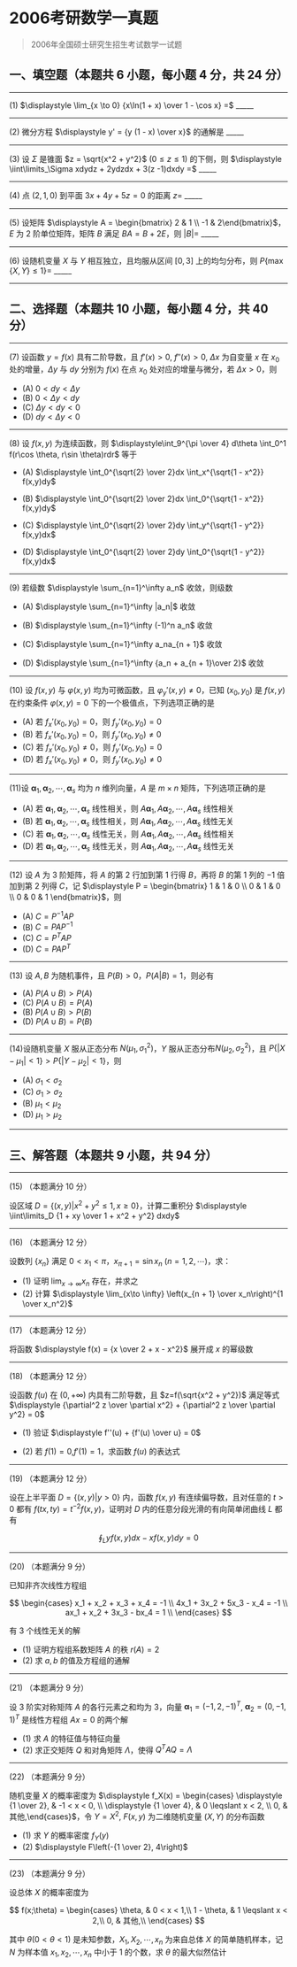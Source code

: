 # 2006考研数学一真题

[annotation]: <id> (dc95d153-fdeb-42c9-a0cc-c161b6dbbd7b)
[annotation]: <status> (public)
[annotation]: <create_time> (2021-03-10 17:32:50)
[annotation]: <category> (数学理论)
[annotation]: <tags> (考研数学)
[annotation]: <comments> (true)
[annotation]: <topic> (考研数学一真题)
[annotation]: <index> (-2006)
[annotation]: <url> (http://blog.ccyg.studio/article/dc95d153-fdeb-42c9-a0cc-c161b6dbbd7b)

> 2006年全国硕士研究生招生考试数学一试题

## 一、填空题（本题共 6 小题，每小题 4 分，共 24 分）

---

(1) $\displaystyle \lim_{x \to 0} {x\ln(1 + x) \over 1 - \cos x} =$  \_\_\_\_\_

---

(2) 微分方程 $\displaystyle y' = {y (1 - x) \over x}$ 的通解是  \_\_\_\_\_

---

(3) 设 $\Sigma$ 是锥面 $z = \sqrt{x^2 + y^2}$ $(0\leqslant z \leqslant 1)$ 的下侧，则 $\displaystyle \iint\limits_\Sigma xdydz + 2ydzdx + 3(z -1)dxdy =$ \_\_\_\_\_

---

(4) 点 $(2, 1, 0)$ 到平面 $3x+4y+5z=0$ 的距离 $z=$ \_\_\_\_\_
 
---

(5) 设矩阵  $\displaystyle A = \begin{bmatrix} 2 & 1 \\ -1 & 2\end{bmatrix}$，$E$ 为 $2$ 阶单位矩阵，矩阵 $B$ 满足 $BA=B+2E$，则 $|B|=$  \_\_\_\_\_

---

(6) 设随机变量 $X$ 与 $Y$ 相互独立，且均服从区间 $[0,3]$ 上的均匀分布，则 $P\{\max\{X,Y\} \leqslant 1\} =$ \_\_\_\_\_

---

## 二、选择题（本题共 10 小题，每小题 4 分，共 40 分）

---

(7) 设函数 $y=f(x)$ 具有二阶导数，且 $f'(x) > 0$, $f''(x) > 0$, $\Delta x$ 为自变量 $x$ 在 $x_0$ 处的增量，$\Delta y$ 与 $dy$ 分别为 $f(x)$ 在点 $x_0$ 处对应的增量与微分，若 $\Delta x > 0$，则

- (A) $0 < dy < \Delta y$
- (B) $0 < \Delta y < dy$
- (C) $\Delta y < dy < 0$
- (D) $dy <  \Delta y < 0$

---

(8) 设 $f(x,y)$ 为连续函数，则 $\displaystyle\int_9^{\pi \over 4} d\theta \int_0^1 f(r\cos \theta, r\sin \theta)rdr$ 等于

- (A) $\displaystyle \int_0^{\sqrt{2} \over 2}dx \int_x^{\sqrt{1 - x^2}} f(x,y)dy$

- (B) $\displaystyle \int_0^{\sqrt{2} \over 2}dx \int_0^{\sqrt{1 - x^2}} f(x,y)dy$

- (C) $\displaystyle \int_0^{\sqrt{2} \over 2}dy \int_y^{\sqrt{1 - y^2}} f(x,y)dx$

- (D) $\displaystyle \int_0^{\sqrt{2} \over 2}dy \int_0^{\sqrt{1 - y^2}} f(x,y)dx$

---

(9) 若级数 $\displaystyle \sum_{n=1}^\infty a_n$ 收敛，则级数


- (A) $\displaystyle \sum_{n=1}^\infty |a_n|$ 收敛

- (B) $\displaystyle \sum_{n=1}^\infty (-1)^n a_n$ 收敛

- (C) $\displaystyle \sum_{n=1}^\infty a_na_{n + 1}$ 收敛

- (D) $\displaystyle \sum_{n=1}^\infty {a_n + a_{n + 1}\over 2}$ 收敛

---

(10) 设 $f(x, y)$ 与 $\varphi(x, y)$ 均为可微函数，且 $\varphi_y'(x, y) \neq 0$，已知 $(x_0, y_0)$ 是 $f(x,y)$ 在约束条件 $\varphi(x, y) = 0$ 下的一个极值点，下列选项正确的是

- (A) 若 $f_x'(x_0, y_0) = 0$，则 $f_y'(x_0, y_0) = 0$
- (B) 若 $f_x'(x_0, y_0) = 0$，则 $f_y'(x_0, y_0) \neq 0$
- (C) 若 $f_x'(x_0, y_0) \neq 0$，则 $f_y'(x_0, y_0) = 0$
- (D) 若 $f_x'(x_0, y_0) \neq 0$，则 $f_y'(x_0, y_0) \neq 0$

---

(11)设 $\boldsymbol{\alpha}_1,\boldsymbol{\alpha}_2,\cdots,\boldsymbol{\alpha}_s$ 均为 $n$ 维列向量，$A$ 是 $m\times n$ 矩阵，下列选项正确的是

- (A) 若 $\boldsymbol{\alpha}_1,\boldsymbol{\alpha}_2,\cdots,\boldsymbol{\alpha}_s$ 线性相关，则 $A\boldsymbol{\alpha}_1,A\boldsymbol{\alpha}_2,\cdots,A\boldsymbol{\alpha}_s$ 线性相关
- (B) 若 $\boldsymbol{\alpha}_1,\boldsymbol{\alpha}_2,\cdots,\boldsymbol{\alpha}_s$ 线性相关，则 $A\boldsymbol{\alpha}_1,A\boldsymbol{\alpha}_2,\cdots,A\boldsymbol{\alpha}_s$ 线性无关
- (C) 若 $\boldsymbol{\alpha}_1,\boldsymbol{\alpha}_2,\cdots,\boldsymbol{\alpha}_s$ 线性无关，则 $A\boldsymbol{\alpha}_1,A\boldsymbol{\alpha}_2,\cdots,A\boldsymbol{\alpha}_s$ 线性相关
- (D) 若 $\boldsymbol{\alpha}_1,\boldsymbol{\alpha}_2,\cdots,\boldsymbol{\alpha}_s$ 线性无关，则 $A\boldsymbol{\alpha}_1,A\boldsymbol{\alpha}_2,\cdots,A\boldsymbol{\alpha}_s$ 线性无关

---

(12) 设 $A$ 为 $3$ 阶矩阵，将 $A$ 的第 $2$ 行加到第 $1$ 行得 $B$，再将 $B$ 的第 $1$ 列的 $-1$ 倍加到第 $2$ 列得 $C$，记  $\displaystyle P = \begin{bmatrix} 1 & 1 & 0 \\ 0 & 1 & 0 \\ 0 & 0 & 1 \end{bmatrix}$，则

- (A) $C= P^{-1}AP$
- (B) $C= PAP^{-1}$
- (C) $C= P^{T}AP$
- (D) $C= PAP^{T}$

---

(13) 设 $A,B$ 为随机事件，且 $P(B) > 0$，$P(A|B) = 1$，则必有

- (A) $P(A \cup B) > P(A)$
- (C) $P(A \cup B) = P(A)$
- (B) $P(A \cup B) > P(B)$
- (D) $P(A \cup B) = P(B)$

---

(14)设随机变量 $X$ 服从正态分布 $N(\mu_1, \sigma_1^2)$，$Y$ 服从正态分布$N(\mu_2, \sigma_2^2)$，且 $P\{|X - \mu_1| < 1\} > P\{|Y - \mu_2| < 1\}$，则

- (A) $\sigma_1 < \sigma_2$
- (C) $\sigma_1 > \sigma_2$
- (B) $\mu_1 < \mu_2$
- (D) $\mu_1 > \mu_2$

---

## 三、解答题（本题共 9 小题，共 94 分）

---

(15) （本题满分 10 分）

设区域 $D=\{(x, y)|x^2 + y^2 \leqslant 1, x \geqslant 0\}$，计算二重积分 $\displaystyle \iint\limits_D {1 + xy \over 1 + x^2 + y^2} dxdy$

---

(16) （本题满分 12 分）

设数列 $\{x_n\}$ 满足 $0 < x_1 < \pi$，$x_{\pi + 1} = \sin x_n$ $(n = 1, 2,\cdots)$，求：

- (1) 证明 $\displaystyle \lim_{x\to \infty} x_n$ 存在，并求之
- (2) 计算 $\displaystyle \lim_{x\to \infty} \left(x_{n + 1} \over x_n\right)^{1 \over x_n^2}$

---

(17) （本题满分 12 分）

将函数 $\displaystyle f(x) = {x \over 2 + x - x^2}$ 展开成 $x$ 的幂级数

---

(18) （本题满分 12 分）

设函数 $f(u)$ 在 $(0, +\infty)$ 内具有二阶导数，且 $z=f(\sqrt{x^2 + y^2})$ 满足等式 $\displaystyle {\partial^2 z \over \partial x^2} + {\partial^2 z \over \partial y^2} = 0$

- (1) 验证 $\displaystyle f''(u) + {f'(u) \over u} = 0$

- (2) 若 $f(1)= 0$,$f'(1) = 1$，求函数 $f(u)$ 的表达式

---

(19) （本题满分 12 分）

设在上半平面 $D=\{(x,y)|y>0\}$ 内，函数 $f(x,y)$ 有连续偏导数，且对任意的 $t > 0$ 都有 $f(tx,ty) = t^{-2}f(x,y)$，证明对 $D$ 内的任意分段光滑的有向简单闭曲线 $L$ 都有

$$
\oint_L yf(x, y)dx - xf(x, y)dy = 0
$$

---

(20) （本题满分 9 分）

已知非齐次线性方程组

$$
\begin{cases}
x_1 + x_2 + x_3 + x_4 = -1 \\
4x_1 + 3x_2 + 5x_3 - x_4 = -1 \\
ax_1 + x_2 + 3x_3 - bx_4 = 1 \\
\end{cases}
$$

有 $3$ 个线性无关的解

- (1) 证明方程组系数矩阵 $A$ 的秩 $r(A) = 2$
- (2) 求 $a,b$ 的值及方程组的通解

---

(21) （本题满分 9 分）

设 $3$ 阶实对称矩阵 $A$ 的各行元素之和均为 $3$，向量 $\boldsymbol{\alpha}_1 = (-1, 2, -1)^T$, $\boldsymbol{\alpha}_2 = (0,-1,1)^T$ 是线性方程组 $Ax=0$ 的两个解

- (1) 求 $A$ 的特征值与特征向量
- (2) 求正交矩阵 $Q$ 和对角矩阵 $\Lambda$，使得 $Q^TAQ=\Lambda$

---

(22) （本题满分 9 分）

随机变量 $X$ 的概率密度为 $\displaystyle f_X(x) = \begin{cases} \displaystyle {1 \over 2}, & -1 < x < 0, \\ \displaystyle {1 \over 4}, & 0 \leqslant x < 2, \\ 0, & 其他,\end{cases}$，令 $Y = X^2$, $F(x, y)$ 为二维随机变量 $(X,Y)$ 的分布函数

- (1) 求 $Y$ 的概率密度 $f_Y(y)$
- (2) $\displaystyle F\left(-{1 \over 2}, 4\right)$

---

(23) （本题满分 9 分）

设总体 $X$ 的概率密度为

$$
f(x;\theta) = \begin{cases}
\theta, & 0 < x < 1,\\
1 - \theta, & 1 \leqslant x < 2,\\
0, & 其他,\\
\end{cases}
$$

其中 $\theta(0 < \theta < 1)$ 是未知参数，$X_1, X_2, \cdots, x_n$ 为来自总体 $X$ 的简单随机样本，记 $N$ 为样本值 $x_1, x_2, \cdots, x_n$ 中小于 $1$ 的个数，求 $\theta$ 的最大似然估计
